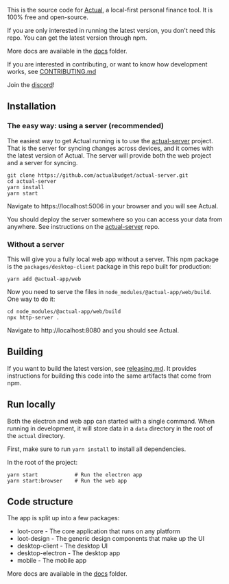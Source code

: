 
This is the source code for [Actual](https://actualbudget.com), a local-first personal finance tool. It is 100% free and open-source.

If you are only interested in running the latest version, you don't need this repo. You can get the latest version through npm.

More docs are available in the [docs](https://github.com/actualbudget/actual/tree/master/docs) folder.

If you are interested in contributing, or want to know how development works, see [CONTRIBUTING.md](https://github.com/actualbudget/actual/blob/master/CONTRIBUTING.md)

Join the [discord](https://discord.gg/pRYNYr4W5A)!

## Installation

### The easy way: using a server (recommended)

The easiest way to get Actual running is to use the [actual-server](https://github.com/actualbudget/actual-server) project. That is the server for syncing changes across devices, and it comes with the latest version of Actual. The server will provide both the web project and a server for syncing.

```
git clone https://github.com/actualbudget/actual-server.git
cd actual-server
yarn install
yarn start
```

Navigate to https://localhost:5006 in your browser and you will see Actual.

You should deploy the server somewhere so you can access your data from anywhere. See instructions on the [actual-server](https://github.com/actualbudget/actual-server) repo.

### Without a server

This will give you a fully local web app without a server. This npm package is the `packages/desktop-client` package in this repo built for production:

```
yarn add @actual-app/web
```

Now you need to serve the files in `node_modules/@actual-app/web/build`. One way to do it:

```
cd node_modules/@actual-app/web/build
npx http-server .
```

Navigate to http://localhost:8080 and you should see Actual.

## Building

If you want to build the latest version, see [releasing.md](https://github.com/actualbudget/actual/blob/master/docs/releasing.md). It provides instructions for building this code into the same artifacts that come from npm.

## Run locally

Both the electron and web app can started with a single command. When running in development, it will store data in a `data` directory in the root of the `actual` directory.

First, make sure to run `yarn install` to install all dependencies.

In the root of the project:

```
yarn start            # Run the electron app
yarn start:browser    # Run the web app
```

## Code structure

The app is split up into a few packages:

* loot-core - The core application that runs on any platform
* loot-design - The generic design components that make up the UI
* desktop-client - The desktop UI
* desktop-electron - The desktop app
* mobile - The mobile app

More docs are available in the [docs](https://github.com/actualbudget/actual/tree/master/docs) folder.
